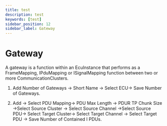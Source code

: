 ```yaml
---
title: test
description: test
keywords: [test]
sidebar_position: 12
sidebar_label: Gateway
---
```


# Gateway

A gateway is a function within an EcuInstance that performs as a FrameMapping, IPduMapping or ISignalMapping function between two or more CommunicationClusters.

1. Add Number of Gateways → Short Name → Select ECU→ Save Number of Gateways.

2. Add → Select PDU Mapping→ PDU Max Length → PDUR TP Chunk Size →Select Source Cluster → Select Source Channel →Select Source PDU→ Select Target Cluster→ Select Target Channel → Select Target PDU → Save Number of Contained I PDUs.
